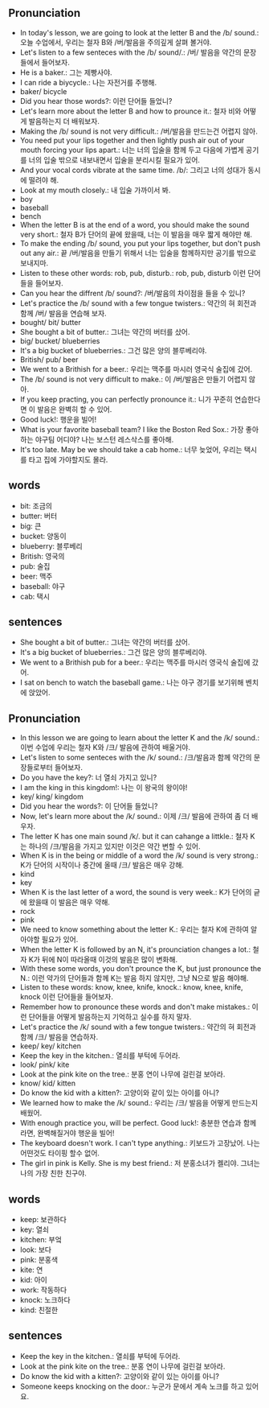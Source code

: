 ## Pronunciation
- In today's lesson, we are going to look at the letter B and the /b/ sound.: 오늘 수업에서, 우리는 철자 B와 /버/발음을 주의깊게 살펴 볼거야.
- Let's listen to a few senteces with the /b/ sound/.: /버/ 발음을 약간의 문장들에서 들어보자.
- He is a baker.: 그는 제빵사야.
- I can ride a biycycle.: 나는 자전거를 주행해.
- baker/ bicycle
- Did you hear those words?: 이런 단어들 들었니?
- Let's learn more about the letter B and how to prounce it.: 철자 비와 어떻게 발음하는지 더 배워보자.
- Making the /b/ sound is not very difficult.: /버/발음을 만드는건 어렵지 않아.
- You need put your lips together and then lightly push air out of your mouth forcing your lips apart.: 너는 너의 입술을 함께 두고 다음에 가볍게 공기를 너의 입술 밖으로 내보내면서 입술을 분리시킬 필요가 있어.
- And your vocal cords vibrate at the same time. /b/: 그리고 너의 성대가 동시에 떨려야 해.
- Look at my mouth closely.: 내 입술 가까이서 봐.
- boy
- baseball
- bench
- When the letter B is at the end of a word, you should make the sound very short.: 철자 B가 단어의 끝에 왔을때, 너는 이 발음을 매우 짧게 해야만 해.
- To make the ending /b/ sound, you put your lips together, but don't push out any air.: 끝 /버/발음을 만들기 위해서 너는 입술을 함께하지만 공기를 밖으로 보내지마.
- Listen to these other words: rob, pub, disturb.: rob, pub, disturb 이런 단어들을 들어보자.
- Can you hear the diffrent /b/ sound?: /버/발음의 차이점을 들을 수 있니?
- Let's practice the /b/ sound with a few tongue twisters.: 약간의 혀 회전과 함께 /버/ 발음을 연습해 보자.
- bought/ bit/ butter
- She bought a bit of butter.: 그녀는 약간의 버터를 샀어.
- big/ bucket/ blueberries
- It's a big bucket of blueberries.: 그건 많은 양의 블루베리야.
- British/ pub/ beer
- We went to a Brithish for a beer.: 우리는 맥주를 마시러 영국식 술집에 갔어.
- The /b/ sound is not very difficult to make.: 이 /버/발음은 만들기 어렵지 않아.
- If you keep practing, you can perfectly pronounce it.: 니가 꾸준히 연습한다면 이 발음은 완벽히 할 수 있어.
- Good luck!: 행운을 빌어!
- What is your favorite baseball team? I like the Boston Red Sox.: 가장 좋아하는 야구팀 어디야? 나는 보스턴 레스삭스를 좋아해.
- It's too late. May be we should take a cab home.: 너무 늦었어, 우리는 택시를 타고 집에 가야할지도 몰라.

## words
- bit: 조금의
- butter: 버터
- big: 큰
- bucket: 양동이
- blueberry: 블루베리
- British: 영국의
- pub: 술집
- beer: 맥주
- baseball: 야구
- cab: 택시

## sentences
- She bought a bit of butter.: 그녀는 약간의 버터를 샀어.
- It's a big bucket of blueberries.: 그건 많은 양의 블루베리야.
- We went to a Brithish pub for a beer.: 우리는 맥주를 마시러 영국식 술집에 갔어.
- I sat on bench to watch the baseball game.: 나는 야구 경기를 보기위해 벤치에 앉았어.

## Pronunciation
- In this lesson we are going to learn about the letter K and the /k/ sound.: 이번 수업에 우리는 철자 K와 /크/ 발음에 관하여 배울거야.
- Let's listen to some senteces with the /k/ sound.: /크/발음과 함께 약간의 문장들로부터 들어보자.
- Do you have the key?: 너 열쇠 가지고 있니?
- I am the king in this kingdom!: 나는 이 왕국의 왕이야!
- key/ king/ kingdom
- Did you hear the words?: 이 단어들 들었니?
- Now, let's learn more about the /k/ sound.: 이제 /크/ 발음에 관하여 좀 더 배우자.
- The letter K has one main sound /k/. but it can cahange a littkle.: 철자 K는 하나의 /크/발음을 가지고 있지만 이것은 약간 변할 수 있어.
- When K is in the being or middle of a word the /k/ sound is very strong.: K가 단어의 시작이나 중간에 올때 /크/ 발음은 매우 강해.
- kind
- key
- When K is the last letter of a word, the sound is very week.: K가 단어의 긑에 왔을때 이 발음은 매우 약해.
- rock
- pink
- We need to know something about the letter K.: 우리는 철자 K에 관하여 알아야할 필요가 있어.
- When the letter K is followed by an N, it's prounciation changes a lot.: 철자 K가 뒤에 N이 따라올때 이것의 발음은 많이 변화해.
- With these some words, you don't prounce the K, but just pronounce the N.: 이런 약가의 단어들과 함께 K는 발음 하지 않지만, 그냥 N으로 발음 해야해.
- Listen to these words: know, knee, knife, knock.: know, knee, knife, knock 이런 단어들을 들어보자.
- Remember how to pronounce these words and don't make mistakes.: 이런 단어들을 어떻게 발음하는지 기억하고 실수를 하지 말자.
- Let's practice the /k/ sound with a few tongue twisters.: 약간의 혀 회전과 함께 /크/ 발음을 연습하자.
- keep/ key/ kitchen
- Keep the key in the kitchen.: 열쇠를 부턱에 두어라.
- look/ pink/ kite
- Look at the pink kite on the tree.: 분홍 연이 나무에 걸린걸 보아라.
- know/ kid/ kitten
- Do know the kid with a kitten?: 고양이와 같이 있는 아이를 아니?
- We learned how to make the /k/ sound.: 우리는 /크/ 발음을 어떻게 만드는지 배웠어.
- With enough practice you, will be perfect. Good luck!: 충분한 연습과 함께라면, 완벽해질거야 행운을 빌어!
- The keyboard doesn't work. I can't type anything.: 키보드가 고장났어. 나는 어떤것도 타이핑 할수 없어.
- The girl in pink is Kelly. She is my best friend.: 저 분홍소녀가 켈리야. 그녀는 나의 가장 친한 친구야.

## words
- keep: 보관하다
- key: 열쇠
- kitchen: 부엌
- look: 보다
- pink: 분홍색
- kite: 연
- kid: 아이
- work: 작동하다
- knock: 노크하다
- kind: 친절한

## sentences
- Keep the key in the kitchen.: 열쇠를 부턱에 두어라.
- Look at the pink kite on the tree.: 분홍 연이 나무에 걸린걸 보아라.
- Do know the kid with a kitten?: 고양이와 같이 있는 아이를 아니?
- Someone keeps knocking on the door.: 누군가 문에서 계속 노크를 하고 있어요.

